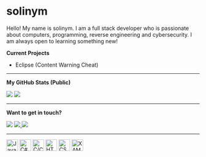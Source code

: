 
# solinym
Hello! My name is solinym. I am a full stack developer who is passionate about computers, programming, reverse engineering and cybersecurity. I am always open to learning something new!

**Current Projects**

 - Eclipse (Content Warning Cheat)
---
**My GitHub Stats (Public)**

<img src="https://github-readme-stats.vercel.app/api?username=mrducxy&count_private=true&show_icons=true&theme=github_dark&card_width=468"/>
<img src="https://github-readme-stats.vercel.app/api/top-langs/?username=mrducxy&theme=github_dark&layout=compact&card_width=418"/>

---
**Want to get in touch?**
<p align="left">
<img src="https://dcbadge.vercel.app/api/shield/299263276028788737">
<a href="https://discord.gg/mXRx6TTrzV" rel="nofollow">
<img src="https://dcbadge.vercel.app/api/server/mXRx6TTrzV">
</a>
<a href="https://twitter.com/realducxy" rel="nofollow">
	<img src="https://img.shields.io/badge/Twitter-1DA1F2?style=for-the-badge&logo=twitter&logoColor=white">
</a>
</p>

---
<p align="left">
<img height="30" src="https://upload.wikimedia.org/wikipedia/commons/6/6a/JavaScript-logo.png" title="JavaScript">
<img height="30" src="https://cdn.cdnlogo.com/logos/c/27/c.svg" title="C#">
<img height="30" src="https://upload.wikimedia.org/wikipedia/commons/thumb/1/18/ISO_C%2B%2B_Logo.svg/1822px-ISO_C%2B%2B_Logo.svg.png" title="C/C++">
<img height="30" src="https://upload.wikimedia.org/wikipedia/commons/thumb/6/61/HTML5_logo_and_wordmark.svg/512px-HTML5_logo_and_wordmark.svg.png?20170517184425" title="HTML">
<img height="30" src="https://cdn.freebiesupply.com/logos/large/2x/css3-logo-png-transparent.png" title="CSS">
<img height="30" src="https://user-images.githubusercontent.com/16964652/66596008-f4e3ed80-eb50-11e9-9a8a-3e9a5adf4d7c.png" title="XAML/WPF">
</p>
